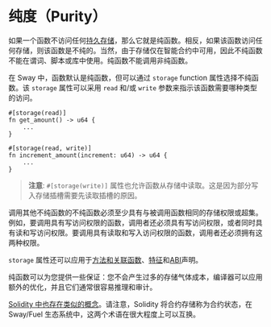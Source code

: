 # 纯度（Purity）

如果一个函数不访问任何[持久存储](./storage.md)，那么它就是纯函数。相反，如果该函数访问任何存储，则该函数是不纯的。当然，由于存储仅在智能合约中可用，因此不纯函数不能在谓词、脚本或库中使用。纯函数不能调用非纯函数。

在 Sway 中，函数默认是纯函数，但可以通过 `storage` function 属性选择不纯函数。该 `storage` 属性可以采用 `read` 和/或 `write` 参数来指示该函数需要哪种类型的访问。

```sway
#[storage(read)]
fn get_amount() -> u64 {
    ...
}

#[storage(read, write)]
fn increment_amount(increment: u64) -> u64 {
    ...
}
```

> **注意**: `#[storage(write)]` 属性也允许函数从存储中读取。这是因为部分写入存储插槽需要先读取插槽的原因。

调用其他不纯函数的不纯函数必须至少具有与被调用函数相同的存储权限或超集。例如，要调用具有写访问权限的函数，调用者还必须具有写访问权限，或者同时具有读和写访问权限。要调用具有读取和写入访问权限的函数，调用者还必须拥有这两种权限。

`storage` 属性还可以应用于[方法和关联函数](../basics/methods_and_associated_functions.md)、[特征](../advanced/traits.md)和[ABI](../sway-program-types/smart_contracts.md#the-abi-declaration)声明。

纯函数可以为您提供一些保证：您不会产生过多的存储气体成本，编译器可以应用额外的优化，并且它们通常很容易推理和审计。

[Solidity 中也存在类似的概念](https://docs.soliditylang.org/en/v0.8.10/contracts.html#pure-functions)。请注意，Solidity 将合约存储称为合约状态，在 Sway/Fuel 生态系统中，这两个术语在很大程度上可以互换。
